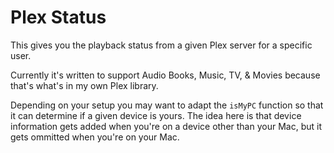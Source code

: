 # Plex Status
This gives you the playback status from a given Plex server for a specific user.

Currently it's written to support Audio Books, Music, TV, & Movies because that's what's in my own Plex library. 

Depending on your setup you may want to adapt the `isMyPC` function so that it can determine if a given device is yours. The idea here is that device information gets added when you're on a device other than your Mac, but it gets ommitted when you're on your Mac. 
